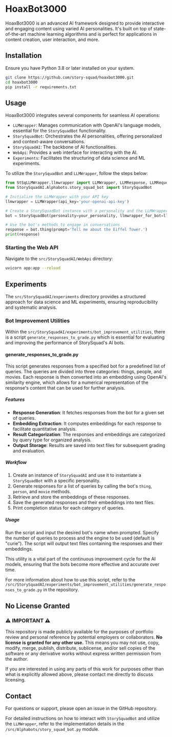 # HoaxBot3000

HoaxBot3000 is an advanced AI framework designed to provide interactive and engaging content using varied AI personalities. It's built on top of state-of-the-art machine learning algorithms and is perfect for applications in content creation, user interaction, and more.

## Installation

Ensure you have Python 3.8 or later installed on your system.

```bash
git clone https://github.com/story-squad/hoaxbot3000.git
cd hoaxbot3000
pip install -r requirements.txt
```

## Usage

HoaxBot3000 integrates several components for seamless AI operations:

- `LLMWrapper`: Manages communication with OpenAI's language models, essential for the `StorySquadBot` functionality.
- `StorySquadBot`: Orchestrates the AI personalities, offering personalized and context-aware conversations.
- `StorySquadAI`: The backbone of AI functionalities.
- `WebApi`: Provides a web interface for interacting with the AI.
- `Experiments`: Facilitates the structuring of data science and ML experiments.

To utilize the `StorySquadBot` and `LLMWrapper`, follow the steps below:

```python
from StSqLLMWrapper.llmwrapper import LLMWrapper, LLMResponse, LLMRequest
from StorySquadAI.Alphabots.story_squad_bot import StorySquadBot

# Initialize the LLMWrapper with your API key
llmwrapper = LLMWrapper(api_key='your-openai-api-key')

# Create a StorySquadBot instance with a personality and the LLMWrapper
bot = StorySquadBot(personality=your_personality, llmwrapper_for_bot=llmwrapper)

# Use the bot's methods to engage in conversations
response = bot.thing(prompt='Tell me about the Eiffel Tower.')
print(response)
```

### Starting the Web API

Navigate to the `src/StorySquadAI/WebApi` directory:

```bash
uvicorn app:app --reload
```

## Experiments
The `src/StorySquadAI/experiments` directory provides a structured approach for data science and ML experiments, ensuring reproducibility and systematic analysis.
### Bot Improvement Utilities

Within the `src/StorySquadAI/experiments/bot_improvement_utilities`, there is a script `generate_responses_to_grade.py` which is essential for evaluating and improving the performance of StorySquad's AI bots.

#### generate_responses_to_grade.py

This script generates responses from a specified bot for a predefined list of queries. The queries are divided into three categories: things, people, and movies. Each response is then converted into an embedding using OpenAI's similarity engine, which allows for a numerical representation of the response's content that can be used for further analysis.

##### Features

- **Response Generation**: It fetches responses from the bot for a given set of queries.
- **Embedding Extraction**: It computes embeddings for each response to facilitate quantitative analysis.
- **Result Categorization**: The responses and embeddings are categorized by query type for organized analysis.
- **Output Storage**: Results are saved into text files for subsequent grading and evaluation.

##### Workflow

1. Create an instance of `StorySquadAI` and use it to instantiate a `StorySquadBot` with a specific personality.
2. Generate responses for a list of queries by calling the bot's `thing`, `person`, and `movie` methods.
3. Retrieve and store the embeddings of these responses.
4. Save the generated responses and their embeddings into text files.
5. Print completion status for each category of queries.

##### Usage

Run the script and input the desired bot's name when prompted. Specify the number of queries to process and the engine to be used (default is "curie"). The script will output text files containing the responses and their embeddings.

This utility is a vital part of the continuous improvement cycle for the AI models, ensuring that the bots become more effective and accurate over time.

For more information about how to use this script, refer to the `/src/StorySquadAI/experiments/bot_improvement_utilities/generate_responses_to_grade.py` in the repository.




## No License Granted

### :warning: IMPORTANT :warning:

This repository is made publicly available for the purposes of portfolio review and personal reference by potential employers or collaborators. **No license is granted for any other use.** This means you may not use, copy, modify, merge, publish, distribute, sublicense, and/or sell copies of the software or any derivative works without express written permission from the author.

If you are interested in using any parts of this work for purposes other than what is explicitly allowed above, please contact me directly to discuss licensing.


## Contact

For questions or support, please open an issue in the GitHub repository.

For detailed instructions on how to interact with `StorySquadBot` and utilize the `LLMWrapper`, refer to the implementation details in the `/src/Alphabots/story_squad_bot.py` module.
